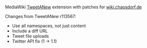MediaWiki [TweetANew](http://www.mediawiki.org/wiki/Extension:TweetANew)
extension with patches for [wiki.chaosdorf.de](https://wiki.chaosdorf.de)

Changes from TweetANew r113567:

* Use all namespaces, not just content
* Include a diff URL
* Tweet file uploads
* Twitter API fix (1 → 1.1)
